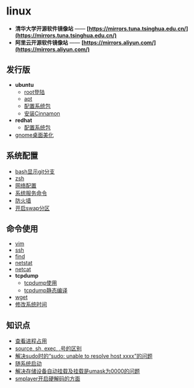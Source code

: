 # linux

- **清华大学开源软件镜像站** —— **[https://mirrors.tuna.tsinghua.edu.cn/](https://mirrors.tuna.tsinghua.edu.cn/)**
- **阿里云开源软件镜像站** —— **[https://mirrors.aliyun.com/](https://mirrors.aliyun.com/)**

## 发行版

- **ubuntu**
  - [root登陆](ubuntu/root.login.md)
  - [apt](ubuntu/apt.md)
  - [配置系统包](ubuntu/ubuntu.package.md)
  - [安装Cinnamon](ubuntu/ubuntu.cinnamon.md)
- **redhat**
  - [配置系统包](redhat/readme.md)
- [gnome桌面美化](gnome.md)

## 系统配置

- [bash显示git分支](bash.git-branch.md)
- [zsh](zsh.md)
- [网络配置](linux.net.md)
- [系统服务命令](service.md)
- [防火墙](firewall.md)
- [开启swap分区](swap.md)

## 命令使用

- [vim](cmd/vim/readme.md)
- [ssh](cmd/ssh.md)
- [find](cmd/find.md)
- [netstat](cmd/netstat.md)
- [netcat](cmd/netcat.md)
- **tcpdump**
  - [tcpdump使用](cmd/tcpdump/use.md)
  - [tcpdump静态编译](cmd/tcpdump/static.compile.md)
- [wget](cmd/wget.md)
- [修改系统时间](linux.time.md)

## 知识点

- [查看进程占用](see.process.md)
- [source, sh, exec, .号的区别](source.sh.exec.md)
- [解决sudo时的“sudo: unable to resolve host xxxx”的问题](resolve.host.md)
- [随系统启动](linux.autostart.md)
- [解决存储设备自动挂载及挂载是umask为0000的问题](linux.fstab.md)
- [smplayer开启硬解码的方面](../multimedia/smplayer/readme.md)
